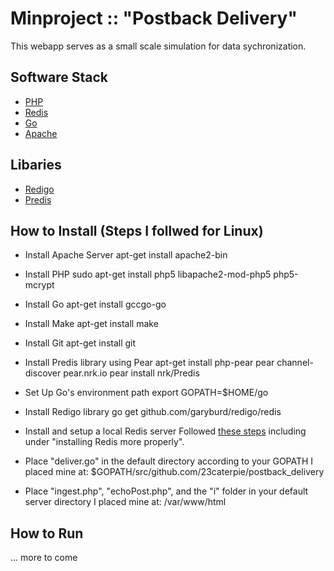 Minproject :: "Postback Delivery"
=================================

This webapp serves as a small scale simulation for data sychronization.

Software Stack
--------------

- [PHP](http://php.net/)
- [Redis](http://redis.io/)
- [Go](http://golang.org/)
- [Apache](https://httpd.apache.org/)

Libaries
--------

- [Redigo](https://github.com/garyburd/redigo/)
- [Predis](https://github.com/nrk/predis)

How to Install (Steps I follwed for Linux)
--------------

- Install Apache Server
apt-get install apache2-bin
- Install PHP
sudo apt-get install php5 libapache2-mod-php5 php5-mcrypt
- Install Go
apt-get install gccgo-go
- Install Make
apt-get install make
- Install Git
apt-get install git
- Install Predis library using Pear
apt-get install php-pear
pear channel-discover pear.nrk.io
pear install nrk/Predis
- Set Up Go's environment path
export GOPATH=$HOME/go
- Install Redigo library
go get github.com/garyburd/redigo/redis
- Install and setup a local Redis server
Followed [these steps](http://redis.io/topics/quickstart) including under "installing Redis more properly".

- Place "deliver.go" in the default directory according to your GOPATH
I placed mine at: $GOPATH/src/github.com/23caterpie/postback_delivery

- Place "ingest.php", "echoPost.php", and the "i" folder in your default server directory
I placed mine at: /var/www/html


How to Run
----------

... more to come